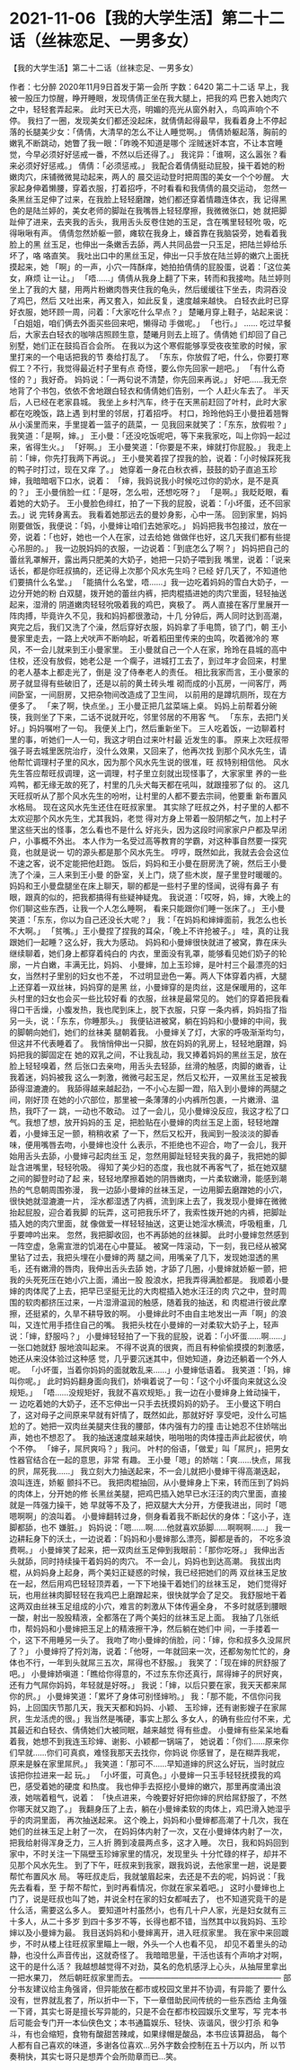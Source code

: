 # 2021-11-06【我的大学生活】第二十二话（丝袜恋足、一男多女）



【我的大学生活】第二十二话（丝袜恋足、一男多女）



作者：七分醉 2020年11月9日首发于第一会所 字数：6420
第二十二话
早上，我被一股压力惊醒，睁开睡眼，发现倩倩正坐在我大腿上，把我的鸡 巴套入她肉穴之中，轻轻套弄起来。
此时天已大亮，明媚的亮光从窗外射入，鸟鸣声响个不停。
我扫了一圈，发现美女们都还没起床，就倩倩起得最早，我看着身上不停起 落的长腿美少女：「倩倩，大清早的怎么不让人睡觉啊。」
倩倩娇躯起落，胸前的嫩乳不断跳动，她瞥了我一眼：「昨晚不知道是哪个 淫贼迷奸本宫，不让本宫睡觉，今早必须好好惩戒一番，不然以后还得了。」
我诧异：「谁啊，这么嚣张？看来必须好好惩戒。」
倩倩：「必须惩戒。」
我配合着倩倩挺动屁股，操干着她的粉嫩肉穴，床铺微微晃动起来，两人的 晨交运动登时把周围的美女一个个吵醒。
大家起身伸着懒腰，穿着衣服，打着招呼，不时看看和我倩倩的晨交运动， 忽然一条黑丝玉足伸了过来，在我脸上轻轻磨蹭，她们都还穿着情趣连体衣，我 记得黑色的是陆兰婷的，美女老师的脚趾在我嘴唇上轻轻摩擦，我微微张口，她 就把脚趾伸了进来，去夹我的舌头，我用舌头反卷住她的玉足，含在嘴里轻轻吮 吸，吃得啾啾有声。
倩倩忽然娇躯一颤，瘫软在我身上，螓首靠在我脑袋旁，她看着我脸上的黑 丝玉足，也伸出一条嫩舌去舔，两人共同品尝一只玉足，把陆兰婷给乐坏了，咯 咯直笑。
我吐出口中的黑丝玉足，伸出一只手放在陆兰婷的嫩穴上面抚摸起来，她 「啊」的一声，小穴一阵酥痒，她拍拍倩倩的屁股蛋，说着：「这位美女，麻烦 让一让。」
「唔……」倩倩从我身上翻了下来，转而和我接吻。陆兰婷则坐上了我的大 腿，用两片粉嫩肉唇夹住我的龟头，然后缓缓往下坐去，肉洞吞没了鸡巴，然后 又吐出来，再又套入，如此反复，速度越来越快。
白轻衣此时已穿好衣服，她环顾一周，问着：「大家吃什么早点？」
楚曦月穿上鞋子，站起来说：「白姐姐，咱们俩去外面买些回来吧，懒得动 手做呢。」
「也行。」
……
吃过早餐后，大家去白轻衣的咖啡店照顾生意，楚曦月则去上班了。倩倩她 们却回了自己别墅，她们正在鼓捣百合会所。
在我以为这个寒假能够享受夜夜笙歌的时候，家里打来的一个电话把我的节 奏给打乱了。
「东东，你放假了吧，什么，你要打寒假工？不行，我觉得最近村子里有点 奇怪，要么你先回家一趟吧。」
「有什么奇怪的？」我好奇。
妈妈说：「一两句说不清楚，你先回来再说。」
好吧……我无奈地背了个书包，依依不舍地跟白轻衣和倩倩她们告别，一个 人赶火车去了。
半天后，人已经在老家县城。
我坐上乡村汽车，终于在天黑前赶回了叶村，此时大家都在吃晚饭，路上遇 到村里的邻居，打着招呼。
村口，玲玲他妈王小曼扭着翘臀从小溪里而来，手里提着一篮子的蔬菜，一 见我回来就笑了：「东东，放假啦？」
我笑道：「是啊，婶。」
王小曼：「还没吃饭呢吧，等下来我家吃，叫上你妈一起过来，省得生火。」
「好啊。」
王小曼笑道：「你要是不来，婶就打你屁股。」
我走上前：「婶，你先打我两下再说。」
王小曼笑着捏了捏我的脸，说着：「小时候踩死我的鸭子时打过，现在又痒 了。」
她穿着一身花白秋衣裤，鼓鼓的奶子直追玉珍婶，我暗暗咽下口水，说着： 「婶，我妈说我小时候吃过你的奶水，是不是真的？」
王小曼俏脸一红：「是呀，怎么啦，还想吃呀？」
「是啊。」我眨眨眼，看着她的大奶子。
王小曼脸色绯红，拍了一下我的屁股，说着：「小坏蛋，还不回家去。」说 完转身离去。
我看着她那远去的曼妙身影，心中一荡。
回到家里，妈妈刚要做饭，我便说：「妈，小曼婶让咱们去她家吃。」
妈妈把我书包接过，放在一旁，说着：「也好，她也一个人在家，过去给她 做做伴也好，这几天我们都有些提心吊胆的。」
我一边脱妈妈的衣服，一边说着：「到底怎么了啊？」
妈妈把自己的蕾丝乳罩解开，露出两只肥美的大奶子，她把一只奶子喂到我 嘴里，说着：「说来话长，都是你旺叔搞的，还记得上次那个风水先生吗？已经 好几天了，不知道他们要搞什么名堂。」
「能搞什么名堂，唔……」我一边吃着妈妈的雪白大奶子，一边分开她的粉 白双腿，拨开她的蕾丝内裤，把肉棍插进她的肉穴里面，轻轻抽送起来，湿滑的 阴道嫩肉轻轻吮吸着我的鸡巴，爽极了。
两人直接在客厅里展开一阵肉搏，毕竟许久不见，我和妈妈都很激动，十几 分钟后，两人同时达到高潮，
爽完之后，我们又洗了个澡，然后穿好衣服，妈妈拿了手电筒，锁了门，朝 王小曼家里走去，一路上犬吠声不断响起，听着稻田里传来的虫鸣，吹着微冷的 寒风，不一会儿就来到王小曼家里。
王小曼就自己一个人在家，玲玲在县城的高中住校，还没有放假，她老公是 一个瘸子，进城打工去了，到过年才会回来，村里的老人基本上都走光了，倒是 没了侍奉老人的责任。
相比我家而言，王小曼家的房子就显得有些破旧了，还是以前的黄土砖头堆 砌而成的小瓦房，一间客厅，两间卧室，一间厨房，又把杂物间改造成了卫生间， 以前用的是蹲坑厕所，现在方便多了。
「来了啊，快点坐。」王小曼正把几盆菜端上桌。
妈妈上前帮着分碗筷，我则坐了下来，二话不说就开吃，邻里邻居的不用客 气。
「东东，去把门关好。」妈妈嘱咐了一句。
我便关上门，然后重新坐下。
三人吃着饭，一边聊着村里的事，听她们一人一句，我这才明白过来叶村最 近发生的事。
原来上次旺叔带强子哥去城里医院治疗，没什么效果，又回来了，他再次找 到那个风水先生，请他帮忙调理村子里的风水，因为那个风水先生说的很准，旺 叔特别相信他。
风水先生答应帮旺叔调理，这一调理，村子里立刻就出现怪事了，大家家里 养的一些鸡鸭，都无缘无故的死了，村里的几头犬每天都在吼叫，就跟撞邪了似 的。
这几天旺叔听从了那个风水先生的吩咐，让村里的人都不要去宗祠，他要重 新布置风水格局。
现在这风水先生还住在旺叔家里。
其实除了旺叔之外，村子里的人都不太欢迎那个风水先生，尤其我妈，老觉 得对方身上带着一股阴郁之气，加上村子里这些天出的怪事，怎么看也不是什么 好兆头，因为这段时间家家户户都及早闭户，小事概不外出。
本人作为一名受过高等教育的学霸，对这种事自然要一探究竟，也就是说一 切的源头都是那个风水先生。
哼哼，既然如此，我就去会会这位不速之客，说不定能把他赶跑。
饭后，妈妈和王小曼在厨房洗了碗，然后王小曼洗了个澡，三人来到王小曼 的卧室，关上门，烧了些木炭，屋子里登时暖暖的。
妈妈和王小曼盘腿坐在床上聊天，聊的都是一些村子里的怪闻，说得有鼻子 有眼，跟真的似的，把我都搞得有些疑神疑鬼。
我说道：「哎呀，妈，婶，大晚上的你们聊这些东西，让我一个人怎么睡啊， 看来只能跟你们睡一张床了。」
王小曼笑道：「东东，你以为自己还没长大呢？」
我：「在妈妈和婶婶面前，我怎么也长不大啊。」
「贫嘴。」王小曼捏了捏我的耳朵，「晚上不许抢被子。」
哇，真的让我跟她们一起睡？这么好，我大为感动。
妈妈和小曼婶很快就进了被窝，靠在床头继续聊着，她们身上都穿着纯白的 内衣，里面没有乳罩，能够看见她们奶子的轮廓，一片白嫩，丰满无比，妈妈、 小曼婶，加上玉珍婶，是叶村三个最漂亮的妇女，当然村子里别的妇女也不差， 不过明显逊色一筹。两人下体穿着内裤，大腿上还穿着一双丝袜，妈妈穿的是黑 丝，小曼婶穿的是肉丝，这是保暖用的，这年头村里的妇女也会买一些比较好看 的衣服，丝袜是最常见的。
她们的穿着把我看得口干舌燥，小腹发热，我也爬到床上，脱下衣服，只穿 一条内裤，妈妈指了指另一头，说：「东东，你睡那头。」
我便钻进被窝，躺在妈妈和小曼婶的中间，我的脚朝向她们，她们的丝袜美 腿朝着我。
小曼婶关了灯，大家的呼吸渐渐均匀，但这并不代表睡着了。
我悄悄伸出一只脚，放在妈妈的乳房上，轻轻地磨蹭，妈妈把我的脚固定在 她的双乳之间，不让我乱动，我又捧着妈妈的黑丝玉足，放在脸上轻轻嗅着，然 后张口去亲吻，用舌头去轻舔，丝滑的触感，肉脚的嫩香，让我着迷，妈妈被我 这么一刺激，微微弓起玉足，然后又松开，一双黑丝玉足被我舔得湿漉漉的。
我舔得越来越起劲，一不小心左脚一蹬，陷入到小曼婶的两腿之间，刚好顶 在她的小穴部位，那里被一条薄薄的小内裤所包裹，一片嫩滑、温热，我吓了一 跳，一动也不敢动。
过了一会儿，见小曼婶没反应，我这才松了口气。我想了想，放开妈妈的玉 足，把脸贴在小曼婶的肉丝玉足上面，轻轻地蹭着，小曼婶玉足一颤，稍稍收紧 了一下，然后又松开，我闻到一股淡淡的脚香味，便用嘴唇去吻，小曼婶也没什 么表示，不拒绝也不迎合，吻了一会儿，我开始用舌头去舔，小曼婶弓起肉丝玉 足，忽然用脚趾轻轻夹我的鼻子，我把她的脚趾含进嘴里，轻轻吮吸。
得知了美少妇的态度，我也就不再客气了，抵在她双腿之间的脚登时动了起 来，轻轻地摩擦着她的阴唇嫩肉，一片柔软嫩滑，能感到潮热的气息朝周围弥漫， 我一边舔小曼婶的丝袜玉足，一边用脚去磨蹭她的小穴，很快她就湿漉漉一片， 淫水都湿透了内裤，流到床上去了，我发现小曼婶在微微抬起屁股，迎合着我脚 的玩弄，这可把我乐坏了，我索性拨开她的内裤，把脚趾插入她的肉穴里面，就 像做爱一样轻轻抽送，这更让她淫水横流，呼吸粗重，几乎要呻吟出来。
忽然，我把脚收回，也不再舔她的丝袜脚。
此时小曼婶忽然感到一阵空虚，急需宣泄的饥渴在心中蔓延。
被窝一阵滚动，下一刻，我已经从被窝里钻了过去，我把头埋在小曼婶的两 腿之间，用嘴亲了几下，发现她湿透的黑毛，还有嫩滑的唇肉，我伸出舌头去舔 她，才舔了几圈，小曼婶就娇躯一颤，把我的头死死压在她小穴上面，涌出一股 股浪水，把我弄得满脸都是。
我顺着小曼婶的肉体爬了上去，把早已坚挺无比的大肉棍插入她水汪汪的肉 穴之中，登时周围的软肉都挤压过来，一片湿滑温润的触感，随着我的抽送，和 肉棍进行彼此摩擦，还挺紧的，久旱不耕导致的啊。
小曼婶此时不由自主地发出一声「啊」的浪叫，又连忙用手捂住自己的嘴。
我把头枕在小曼婶的一对柔软大奶子上，轻声说：「婶，舒服吗？」
小曼婶轻轻拍了一下我的屁股，说着：「小坏蛋……啊……」一张口她就舒 服地浪叫起来。
不得不说真的很爽，而且有种偷偷摸摸的刺激感，她还从来没体验过这种感 觉，几乎要沉迷其中，但她知道，身边还躺着一个外人呢。
「小坏蛋，当着你妈妈的面就敢乱来……」小曼婶低语着。
我笑道：「妈，婶叫你呢。」
此时妈妈翻身面向我们，娇嗔着说了一句：「这个小坏蛋向来就这么没规矩。」
「唔……没规矩好，我就不喜欢规矩。」我一边在小曼婶身上耸动操干，一 边吃着她的大奶子，还不忘伸出一只手去抚摸妈妈的奶子。
王小曼这下明白了，这对母子之间原来早就有奸情了，既然如此，那就好好 享受吧，没什么可尴尬的了。她把一双肉丝美腿夹住我的腰部，体内强有力的撞 击让她忍不住娇喘出声，她也不想忍了。
我的抽送速度越来越快，啪啪啪的肉体撞击声此起彼伏，响个不停。
「婶子，屌屄爽吗？」我问。
叶村的俗语，「做爱」叫「屌屄」，把男女性器官结合在一起的意思，非常 有趣。
王小曼「嗯」的娇喘：「爽……快点，屌我的屄，屌死我……」
我立刻大力抽送起来，不一会儿就把小曼婶干得高潮迭起，浪叫连连，娇躯 颤抖不已。
我把肉棍抽回，从小曼婶身上下来，转而压到了妈妈的肉体上，分开她的修 长黑丝美腿，把鸡巴插入她早已水汪汪的肉穴里面，直接就是一阵强力操干，她 早就等不及了，把双腿大大分开，方便我进出，同时「嗯嗯啊啊」的浪叫着。
小曼婶翻转过身，侧身看着我不断起伏的身体：「这小子，连脚都舔，也不 嫌脏。」
妈妈说：「嗯……啊……他就喜欢舔脚……啊啊啊……」
我一边耕耘身下的沃土，一边说着：「妈妈和小曼婶那么漂亮，脚都是香的， 不吃多浪费啊。」
小曼婶笑了起来，把一双肉丝玉足伸到我眼前：「那你吃呀。」
我伸出舌头就舔，同时持续操干着妈妈的肉穴。
不一会儿，妈妈也到达高潮。
我拔出肉棍，从妈妈身上起身，两个美妇正疑惑的时候，我已经把她们的两 双丝袜玉足放在一起，然后用鸡巴轻轻顶弄着，一下下地操干着她们的丝袜玉足， 她们觉得好玩，也用丝袜肉脚轻轻在我鸡巴上磨蹭起来，很快就学会了足交。
我舒服地干着这两双由丝袜玉足组成的小穴，难言的刺激从下体传遍全身， 不多时就感到腰眼一酸，射出一股股精液，全都落在了两个美妇的丝袜玉足上面。
我抽了几张纸巾，帮妈妈和小曼婶把玉足上的精液擦干净，然后躺在她们中 间，一手搂着一个，这下不用睡另一头了。
我吻了吻小曼婶的俏脸，问：「婶，你和叔多久没屌屄了？」
小曼婶捋了捋刘海，说着：「他呀，一年就回来一次，还都匆匆忙忙的，身 体也不行，一年到头就屌三五次，屌得也不舒服。」
我笑了：「现在婶的屄舒服了吧。」
小曼婶娇嗔道：「瞧给你得意的，不过东东你还真行，屌得婶子的屄好爽， 还有力气屌你妈妈，年轻就是好呀。」
我说：「婶，以后只要在家，我天天都来屌你的屄。」
小曼婶笑道：「累坏了身体可别怪婶哟。」
我：「那不能，不信你问我妈，上回国庆节那几天，我天天都和妈妈、小颖、 玉珍婶，还有谢影嫂子在家屌屄，生龙活虎的很。」我当然是嘴硬，事实上那么 多女人，的确有些应付不来，尤其最近和白轻衣、倩倩她们大被同眠，越来越觉 得有些虚。
小曼婶有些呆呆地看着我，她想不到我连玉珍婶、谢影、小颖都一锅端了， 她说着：「你们……原来你们早就……你们可真疯，难怪我那天去找你，你妈说 你感冒了，是在糊弄我呢，原来是躲在家里屌屄。」
我笑道：「那可不……早知道婶的屄这么好玩，当时就应该把你拉进来一起 玩。」
「小坏蛋，可真色。」小曼婶一只玉手轻轻抚摸我的鸡巴，感受着她的硬度 和热度。
我也伸手去抠挖小曼婶的嫩穴，那里再度涌出浪液，她喘着粗气，说着： 「快点进来，今晚要好好把你婶的屄给屌舒服了，不然你哪天就又跑了。」
我翻身压了上去，躺在小曼婶柔软的肉体上，鸡巴滑入她湿乎乎的肉洞里面， 再次抽送起来。
这个晚上，妈妈和小曼婶都高潮了十几次，我在她们的丝袜玉足上射了一次， 在妈妈体内射了一次，又在小曼婶体内射了一次，把我给射得浑身乏力，三人折 腾到凌晨两点多，这才入睡。
次日，我和妈妈回到家中，不时关注一下隔壁玉珍婶家里的情况，发现里头 十分忙碌的样子，却并不见那个风水先生。
到了下午，旺叔来到我家，跟我妈说，去他家里一趟，说是要帮忙布置风水 局。
等旺叔走后，我就皱眉起来，去还是不去的呢，妈妈说：「我先去看看，至 于帮不帮忙，到时再看情况，你就在家呆着吧。」
这时小曼婶也上门了，说是旺叔也叫了她，并说全村在家的妇女都喊去了， 也不知道究竟干的是什么活，需要这么多人。
要知道叶村虽然小，也有几十户人家，光是妇女就有三十多人，从二十多岁 到四十多岁不等，长得也都不错，当然其中以我妈妈、玉珍婶以及小曼婶为最。
我目送妈妈和小曼婶离开，进入旺叔家里。
我在家中来回踱步，不时从楼上往旺叔家里瞄上一眼，外头一个人也看不见， 却见不着里头的动静，也没什么声音传出，这就奇怪了。
我暗暗思量，干活也该有个声响才对啊，这干的是什么活？
我越想越觉得不对劲，莫名的危机感浮上心头，从抽屉里拿出一把水果刀， 然后朝旺叔家里而去。
——————————————————
部分书友建议给主角强肾，但异能放在都市或校园文里并不协调，有异能了 要什么没有，世界就乱套了，所以折中一下，下一章借助民间传统的一些东西给 主角强一下肾，其实七哥是擅长写异能的，只是不会在都市校园娱乐文里写，写 完本书后可能会专门开一本仙侠色文；本书通篇娱乐、轻快、诙谐风，很少打杀 和争斗，有也会缩短，食物有酸甜苦辣咸，如果绿帽是酸品，本书应该算甜品， 每个人都有自己喜欢的味道，多谢各位喜欢…另外字数会控制在五十万以内，所 以节奏稍快，其实七哥只是想弄个会所勋章而已…笑。



